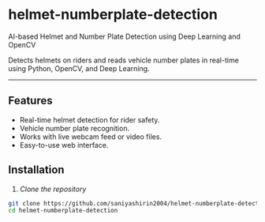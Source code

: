 # helmet-numberplate-detection
AI-based Helmet and Number Plate Detection using Deep Learning and OpenCV

Detects helmets on riders and reads vehicle number plates in real-time using Python, OpenCV, and Deep Learning.

---

## Features
- Real-time helmet detection for rider safety.
- Vehicle number plate recognition.
- Works with live webcam feed or video files.
- Easy-to-use web interface.


## Installation

1. *Clone the repository*
```bash
git clone https://github.com/saniyashirin2004/helmet-numberplate-detection.git
cd helmet-numberplate-detection


